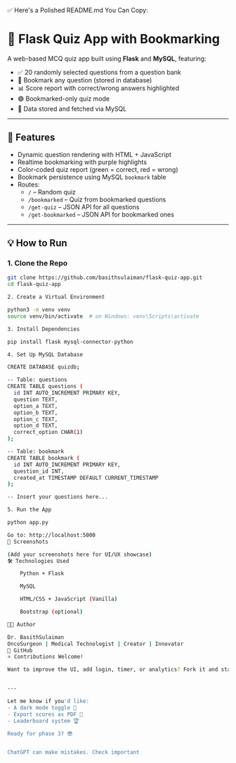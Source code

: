 ✅ Here's a Polished README.md You Can Copy:

# 🧠 Flask Quiz App with Bookmarking

A web-based MCQ quiz app built using **Flask** and **MySQL**, featuring:

- ✅ 20 randomly selected questions from a question bank
- 🔖 Bookmark any question (stored in database)
- 📊 Score report with correct/wrong answers highlighted
- 🟣 Bookmarked-only quiz mode
- 💾 Data stored and fetched via MySQL

---

## 🚀 Features

- Dynamic question rendering with HTML + JavaScript
- Realtime bookmarking with purple highlights
- Color-coded quiz report (green = correct, red = wrong)
- Bookmark persistence using MySQL `bookmark` table
- Routes:
  - `/` – Random quiz
  - `/bookmarked` – Quiz from bookmarked questions
  - `/get-quiz` – JSON API for all questions
  - `/get-bookmarked` – JSON API for bookmarked ones

---

## 💡 How to Run

### 1. Clone the Repo
```bash
git clone https://github.com/basithsulaiman/flask-quiz-app.git
cd flask-quiz-app

2. Create a Virtual Environment

python3 -m venv venv
source venv/bin/activate  # on Windows: venv\Scripts\activate

3. Install Dependencies

pip install flask mysql-connector-python

4. Set Up MySQL Database

CREATE DATABASE quizdb;

-- Table: questions
CREATE TABLE questions (
  id INT AUTO_INCREMENT PRIMARY KEY,
  question TEXT,
  option_a TEXT,
  option_b TEXT,
  option_c TEXT,
  option_d TEXT,
  correct_option CHAR(1)
);

-- Table: bookmark
CREATE TABLE bookmark (
  id INT AUTO_INCREMENT PRIMARY KEY,
  question_id INT,
  created_at TIMESTAMP DEFAULT CURRENT_TIMESTAMP
);

-- Insert your questions here...

5. Run the App

python app.py

Go to: http://localhost:5000
📸 Screenshots

(Add your screenshots here for UI/UX showcase)
🛠 Technologies Used

    Python + Flask

    MySQL

    HTML/CSS + JavaScript (Vanilla)

    Bootstrap (optional)

👨‍💻 Author

Dr. BasithSulaiman 
OncoSurgeon | Medical Technologist | Creator | Innovator
🔗 GitHub
⭐ Contributions Welcome!

Want to improve the UI, add login, timer, or analytics? Fork it and start building!


---

Let me know if you'd like:
- A dark mode toggle 🌙
- Export scores as PDF 📄
- Leaderboard system 🏆

Ready for phase 3? 😎


ChatGPT can make mistakes. Check important 
